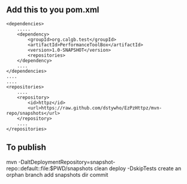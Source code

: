 

Add this to you pom.xml
-----------------------
    <dependencies>
        .....
        <dependency>
            <groupId>org.calgb.test</groupId>
            <artifactId>PerformanceToolBox</artifactId>
            <version>1.0-SNAPSHOT</version>
            <repositories>
        </dependency>
        ....
    </dependencies>
    ....
    ....
    <repositories>
        ....
        <repository>
            <id>httpz</id>
            <url>https://raw.github.com/dstywho/EzPzHttpz/mvn-repo/snapshots</url>
        </repository>
        ....
    </repositories>




To publish
-------------
mvn -DaltDeploymentRepository=snapshot-repo::default::file:$PWD/snapshots clean deploy -DskipTests
create an orphan branch 
add snapshots dir
commit
